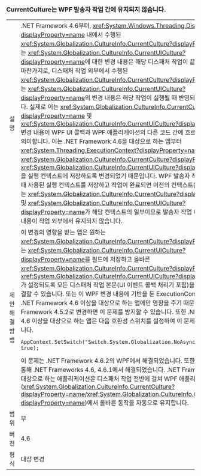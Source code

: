 ### <a name="currentculture-is-not-preserved-across-wpf-dispatcher-operations"></a>CurrentCulture는 WPF 발송자 작업 간에 유지되지 않습니다.

|   |   |
|---|---|
|설명|.NET Framework 4.6부터, <xref:System.Windows.Threading.Dispatcher?displayProperty=name> 내에서 수행된 <xref:System.Globalization.CultureInfo.CurrentCulture?displayProperty=name> 또는 <xref:System.Globalization.CultureInfo.CurrentUICulture?displayProperty=name>에 대한 변경 내용은 해당 디스패처 작업이 끝날 때 손실됩니다. 마찬가지로, 디스패처 작업 외부에서 수행된 <xref:System.Globalization.CultureInfo.CurrentCulture?displayProperty=name> 또는 <xref:System.Globalization.CultureInfo.CurrentUICulture?displayProperty=name>의 변경 내용은 해당 작업이 실행될 때 반영되지 않을 수 있습니다. 실제로 이는 <xref:System.Globalization.CultureInfo.CurrentCulture?displayProperty=name> 및 <xref:System.Globalization.CultureInfo.CurrentUICulture?displayProperty=name> 변경 내용이 WPF UI 콜백과 WPF 애플리케이션의 다른 코드 간에 흐르지 않을 수 있음을 의미합니다. 이는 .NET Framework 4.6을 대상으로 하는 앱부터 <xref:System.Threading.ExecutionContext?displayProperty=name>이 <xref:System.Globalization.CultureInfo.CurrentCulture?displayProperty=name> 및 <xref:System.Globalization.CultureInfo.CurrentUICulture?displayProperty=name>을 실행 컨텍스트에 저장하도록 변경되었기 때문입니다. WPF 발송자 작업이 작업을 시작할 때 사용된 실행 컨텍스트를 저장하고 작업이 완료되면 이전의 컨텍스트를 복원합니다. 이제는 <xref:System.Globalization.CultureInfo.CurrentCulture?displayProperty=name> 및 <xref:System.Globalization.CultureInfo.CurrentUICulture?displayProperty=name>가 해당 컨텍스트의 일부이므로 발송자 작업 내의 해당 속성 변경 내용이 작업 외부에서 유지되지 않습니다.|
|제안 해결 방법|이 변경의 영향을 받는 앱은 원하는 <xref:System.Globalization.CultureInfo.CurrentCulture?displayProperty=name> 또는 <xref:System.Globalization.CultureInfo.CurrentUICulture?displayProperty=name>를 필드에 저장하고 올바른 <xref:System.Globalization.CultureInfo.CurrentCulture?displayProperty=name> 및 <xref:System.Globalization.CultureInfo.CurrentUICulture?displayProperty=name>가 설정되도록 모든 디스패처 작업 본문(UI 이벤트 콜백 처리기 포함)을 확인하여 문제를 해결할 수 있습니다. 또는 이 WPF 변경 내용에 기반을 둔 ExecutionContext 변경 내용이 .NET Framework 4.6 이상을 대상으로 하는 앱에만 영향을 주기 때문에 대상을 .NET Framework 4.5.2로 변경하면 이 문제를 방지할 수 있습니다. 또한 .NET Framework 4.6 이상을 대상으로 하는 앱은 다음 호환성 스위치를 설정하여 이 문제를 해결할 수도 있습니다.<pre><code class="lang-csharp">AppContext.SetSwitch(&quot;Switch.System.Globalization.NoAsyncCurrentCulture&quot;, true);&#13;&#10;</code></pre>이 문제는 .NET Framework 4.6.2의 WPF에서 해결되었습니다. 또한 [KB 3139549](https://support.microsoft.com/kb/3139549)를 통해 .NET Frameworks 4.6, 4.6.1에서 해결되었습니다. .NET Framework 4.6 이상을 대상으로 하는 애플리케이션은 디스패처 작업 전반에 걸쳐 WPF 애플리케이션(<xref:System.Globalization.CultureInfo.CurrentCulture?displayProperty=name>/<xref:System.Globalization.CultureInfo.CurrentUICulture?displayProperty=name>)에서 올바른 동작을 자동으로 유지합니다.|
|범위|부|
|버전|4.6|
|형식|대상 변경|

